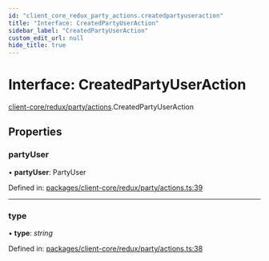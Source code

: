 ```yaml
---
id: "client_core_redux_party_actions.createdpartyuseraction"
title: "Interface: CreatedPartyUserAction"
sidebar_label: "CreatedPartyUserAction"
custom_edit_url: null
hide_title: true
---
```


# Interface: CreatedPartyUserAction

[client-core/redux/party/actions](../modules/client_core_redux_party_actions.md).CreatedPartyUserAction

## Properties

### partyUser

• **partyUser**: PartyUser

Defined in: [packages/client-core/redux/party/actions.ts:39](https://github.com/xr3ngine/xr3ngine/blob/5c3dcaef1/packages/client-core/redux/party/actions.ts#L39)

___

### type

• **type**: *string*

Defined in: [packages/client-core/redux/party/actions.ts:38](https://github.com/xr3ngine/xr3ngine/blob/5c3dcaef1/packages/client-core/redux/party/actions.ts#L38)
